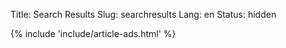 Title: Search Results 
Slug: searchresults
Lang: en
Status: hidden

<script async src='https://cse.google.com/cse.js?cx=a86cc9b4ba82dc66e'></script><div class="gcse-searchresults-only"></div>


{% include 'include/article-ads.html' %}
